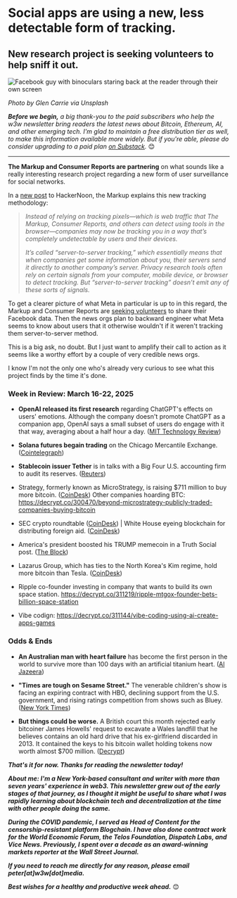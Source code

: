 # Social apps are using a new, less detectable form of tracking.
## New research project is seeking volunteers to help sniff it out.

![Facebook guy with binoculars staring back at the reader through their own screen](https://w3w.news/img/facebook-glen-carrie-1920.jpg)

*Photo by Glen Carrie via Unsplash*

*<strong>Before we begin,</strong> a big thank-you to the paid subscribers who help the w3w newsletter bring readers the latest news about Bitcoin, Ethereum, AI, and other emerging tech. I'm glad to maintain a free distribution tier as well, to make this information available more widely. But if you're able, please do consider upgrading to a paid plan [on Substack](https://w3wnews.substack.com/subscribe).* 😊

<hr>

**The Markup and Consumer Reports are partnering** on what sounds like a really interesting research project regarding a new form of user surveillance for social networks.

In a [new post](https://hackernoon.com/you-can-help-us-investigate-surveillance-marketing-using-facebook-data-heres-how?source=rss) to HackerNoon, the Markup explains this new tracking methodology:

<blockquote>

  <p><em>Instead of relying on tracking pixels—which is web traffic that The Markup, Consumer Reports, and others can detect using tools in the browser—companies may now be tracking you in a way that’s completely undetectable by users and their devices.</p>

  <p>It’s called “server-to-server tracking,” which essentially means that when companies get some information about you, their servers send it directly to another company’s server. Privacy research tools often rely on certain signals from your computer, mobile device, or browser to detect tracking. But “server-to-server tracking” doesn’t emit any of these sorts of signals.</p></em>

</blockquote>

To get a clearer picture of what Meta in particular is up to in this regard, the Markup and Consumer Reports are [seeking volunteers](https://hackernoon.com/you-can-help-us-investigate-surveillance-marketing-using-facebook-data-heres-how?source=rss) to share their Facebook data. Then the news orgs plan to backward engineer what Meta seems to know about users that it otherwise wouldn't if it weren't tracking them server-to-server method.

This is a big ask, no doubt. But I just want to amplify their call to action as it seems like a worthy effort by a couple of very credible news orgs.

I know I'm not the only one who's already very curious to see what this project finds by the time it's done.

### Week in Review: March 16-22, 2025

- **OpenAI released its first research** regarding ChatGPT's effects on users' emotions. Although the company doesn't promote ChatGPT as a companion app, OpenAI says a small subset of users do engage with it that way, averaging about a half hour a day. ([MIT Technology Review](https://www.technologyreview.com/2025/03/21/1113635/openai-has-released-its-first-research-into-how-using-chatgpt-affects-peoples-emotional-wellbeing/))

- **Solana futures begain trading** on the Chicago Mercantile Exchange. ([Cointelegraph](https://cointelegraph.com/news/solana-futures-finish-first-day-of-listing-on-cme))

- **Stablecoin issuer Tether** is in talks with a Big Four U.S. accounting firm to audit its reserves. ([Reuters](https://www.reuters.com/technology/tether-is-talks-with-big-four-firm-about-reserve-audit-ceo-says-2025-03-21/))

- Strategy, formerly known as MicroStrategy, is raising $711 million to buy more bitcoin. ([CoinDesk](https://www.coindesk.com/markets/2025/03/21/strategy-raises-usd711m-to-buy-more-bitcoin-in-upsized-strf-perpetual-offering)) Other companies hoarding BTC: https://decrypt.co/300470/beyond-microstrategy-publicly-traded-companies-buying-bitcoin

- SEC crypto roundtable ([CoinDesk](https://www.coindesk.com/policy/2025/03/21/sec-earnest-about-finding-workable-crypto-policy-commissioners-say-at-roundtable)) <!-- Additional coverage: https://www.theblock.co/post/347591/current-approach-is-clearly-a-failure-sec-crypto-task-force-roundtable-debates-future-regulation-of-digital-assets --> | White House eyeing blockchain for distributing foreign aid. ([CoinDesk](https://www.coindesk.com/policy/2025/03/21/trump-administration-eyes-blockchain-for-foreign-aid-in-usaid-overhaul-report))

- America's president boosted his TRUMP memecoin in a Truth Social post. ([The Block](https://www.theblock.co/post/347641/trump-boosts-trump-memecoin-by-400-million-with-truth-social-post-sending-price-careening))

- Lazarus Group, which has ties to the North Korea's Kim regime, hold more bitcoin than Tesla. ([CoinDesk](https://www.coindesk.com/markets/2025/03/21/north-korea-linked-lazarus-group-holds-more-bitcoin-than-elon-musk-s-tesla))

- Ripple co-founder investing in company that wants to build its own space station. https://decrypt.co/311219/ripple-mtgox-founder-bets-billion-space-station

- Vibe codign: https://decrypt.co/311144/vibe-coding-using-ai-create-apps-games





<!--

Cutting room floor...

- **So much for learning to code.** Companies have recently been shedding programmers. ([Washington Post](https://news.google.com/read/CBMingFBVV95cUxQeU5pc0VuaUFMZXc3NHZ3NFk2ckZ1VWQ4NkNKNEZKMHY5WEdpX1JTai1nUEJpbUtyVnVNSHYzRllGU2J0aGM1OVBIYnhKblBTTzR1OWl5NXpDWjFISmVtbTZYX1lDOFM1SmloQ2RHbHZESXpqQklWRlhVVjNqQk4wRmJnLTNpcEROX0dFX29PdFlvZExGRlloeDNlTFVYUQ?hl=en-US&gl=US&ceid=US%3Aen)) | Forbes says employment in the sector recently hit its lowest level since 1970 https://news.google.com/read/CBMifEFVX3lxTFAzZTRSV29QYVlpaDZNS1diTU1ZXzduOWtrMDJSUTVzRk4yNzlDck41SEdkc0VXOVdvLXVRM3N5UzkyX3FxLXh3NFVEaUlwLUV0UzZDVF9pbUR5WTQwZEJIdzduVkVSOHJsX1cyODZXQzJPdVRiVV9oRk1EOWg?hl=en-US&gl=US&ceid=US%3Aen ([]())

- **But news reporters are doing OK?** |  Data series shows -- flat? -- employment of news reporters in the U.S. since 1990. ([Washington Post](https://news.google.com/read/CBMikwFBVV95cUxOSTNlSDJkWGlXamRNWEM3ZWd1Sk5BMWc1WjFyQWZzR1htb2ZKUk9NSXlqcGZmSlo5NTJSTVdjUFdTSC05UmZjUHBMdXlPVFROdE1xbjE3dGZMR2cwRXY0eXRyc011alMzb3BIdVU0ekNjdWR3NGdUejBNWDZqMTUxRWNmek1UYkdCRk45SWpzZ0pxUW8?hl=en-US&gl=US&ceid=US%3Aen))

- The changing economics of tech. Crypto is part of it. https://www.coindesk.com/policy/2025/03/21/australia-proposes-new-crypto-regulation-structure-plans-to-integrate-digital-asset-into-the-economy

https://www.wsj.com/business/entrepreneurship/googles-cybersecurity-deal-spins-tiny-investment-into-4-billion-windfall-15ddc637?mod=hp_lead_pos4

https://www.wsj.com/business/autos/tesla-recalls-most-cybertrucks-71ef6fee?mod=lead_feature_below_a_pos1

https://www.wsj.com/business/c-suite/leadership-qualities-decisive-ambivalence-b59c42d4?mod=hp_jr_pos1

https://www.washingtonpost.com/lifestyle/2025/03/15/teacher-kindness-challenge-sister-memory-ulmer/


https://www.wsj.com/business/c-suite/ai-strategy-mistakes-5db90efa

Notion opening for the opp pipeline: https://job-boards.greenhouse.io/notion/jobs/6340548003

NYT op-eds...

https://www.nytimes.com/2025/03/21/opinion/democrats-trump-resistance.html

https://www.nytimes.com/2024/11/08/opinion/republicans-democrats-trump.html

- Fidelity delving furter into RWA with on-chain trading of Treasury debt. https://www.theblock.co/post/347637/fidelity-launches-onchain-ethereum-tracked-shares-for-treasury-money-market-fund

- ICMI: Bitcoiner Dan Held on Trump family enriching themselves. ([Cointelegraph](https://www.youtube.com/watch?v=6UnogdVQWrE&ab_channel=Cointelegraph))

- Kids using AI to cheat https://www.wsj.com/tech/ai/chatgpt-ai-cheating-students-97075d3c

- WSJ on de-dollarization: https://www.wsj.com/finance/currencies/trump-trade-tariffs-us-dollar-value-814cbe37


-->







### Odds & Ends

- **An Australian man with heart failure** has become the first person in the world to survive more than 100 days with an artificial titanium heart. ([Al Jazeera](https://aje.io/8vytwy))

- **"Times are tough on Sesame Street."** The venerable children's show is facing an expiring contract with HBO, declining support from the U.S. government, and rising ratings competition from shows such as Bluey. ([New York Times](https://news.google.com/read/CBMikwFBVV95cUxQZDdaSDhsUV9pVHVMcVpWbUw2RGJOYVRmTHRNZlZkYVNBLXNzVl9IZlFzd3FwT1YtUVEwRXlIZzRXWHJJdHFGTFJ6WVFFcURVc3pfTF9HS2p2WUhMZVlWWlU1SjY1YTF0VkxQWDNWbmNSNmEtQ3BxeUZ0VXFxT2IyV1pvWEF2Nm85emM5a3pMYVZmNDA?hl=en-US&gl=US&ceid=US%3Aen))

- **But things could be worse.** A British court this month rejected early bitcoiner James Howells' request to excavate a Wales landfill that he believes contains an old hard drive that his ex-girlfriend discarded in 2013. It contained the keys to his bitcoin wallet holding tokens now worth almost $700 million. ([Decrypt](https://decrypt.co/310043/wales-man-loses-appeal-to-dig-out-hard-drive-holding-676-million-in-bitcoin))

_**That's it for now. Thanks for reading the newsletter today!**_

_**About me: I'm a New York-based consultant and writer with more than seven years' experience in web3. This newsletter grew out of the early stages of that journey, as I thought it might be useful to share what I was rapidly learning about blockchain tech and decentralization at the time with other people doing the same.**_

 _**During the COVID pandemic, I served as Head of Content for the censorship-resistant platform Blogchain. I have also done contract work for the World Economic Forum, the Telos Foundation, Dispatch Labs, and Vice News. Previously, I spent over a decade as an award-winning markets reporter at the Wall Street Journal.**_

 _**If you need to reach me directly for any reason, please email peter[at]w3w[dot]media.**_

 _**Best wishes for a healthy and productive week ahead.**_ 😊

